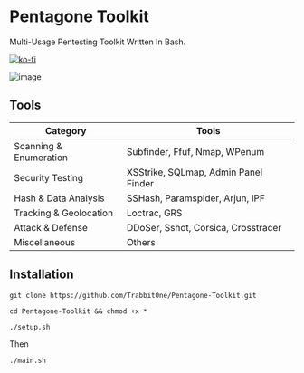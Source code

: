 # Pentagone Toolkit

Multi-Usage Pentesting Toolkit Written In Bash.

[![ko-fi](https://ko-fi.com/img/githubbutton_sm.svg)](https://ko-fi.com/J3J218ZI4G)

![image](https://github.com/user-attachments/assets/d95e58dc-389e-4ad3-92ab-22d7a593b117)


## Tools

| Category  | Tools |
|-----------|----------------------------------------|
| Scanning & Enumeration | Subfinder, Ffuf, Nmap, WPenum |
| Security Testing | XSStrike, SQLmap, Admin Panel Finder |
| Hash & Data Analysis | SSHash, Paramspider, Arjun, IPF |
| Tracking & Geolocation | Loctrac, GRS |
| Attack & Defense | DDoSer, Sshot, Corsica, Crosstracer |
| Miscellaneous | Others |

## Installation

```
git clone https://github.com/Trabbit0ne/Pentagone-Toolkit.git
```

```
cd Pentagone-Toolkit && chmod +x *
```

```
./setup.sh
```

Then

```
./main.sh
```
    
